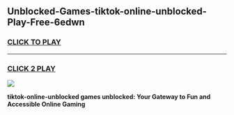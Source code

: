 
## Unblocked-Games-tiktok-online-unblocked-Play-Free-6edwn
<h3>
<a href="https://premium76.site?title=tiktok-online-unblocked&ref=10A">CLICK TO PLAY</a></h3>
<hr>

<h3>
<a href="https://premium76.site?title=tiktok-online-unblocked&ref=10A">CLICK 2 PLAY</a>
  
</h3>

<a href="https://premium76.site?title=tiktok-online-unblocked&ref=10A"><img src="https://clearcache.store/games.png"></a>


**tiktok-online-unblocked games unblocked: Your Gateway to Fun and Accessible Online Gaming**
